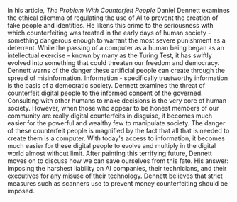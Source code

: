 In his article, _The Problem With Counterfeit People_ Daniel Dennett examines the ethical dilemma of regulating the use of AI to prevent the creation of fake people and identities. He likens this crime to the seriousness with which counterfeiting was treated in the early days of human society - something dangerous enough to warrant the most severe punishment as a deterrent. While the passing of a computer as a human being began as an intellectual exercise - known by many as the Turing Test, it has swiftly evolved into something that could threaten our freedom and democracy.
Dennett warns of the danger these artificial people can create through the spread of misinformation. Information - specifically trustworthy information is the basis of a democratic society. Dennett examines the threat of counterfeit digital people to the informed consent of the governed. Consulting with other humans to make decisions is the very core of human society. However, when those who appear to be honest members of our community are really digital counterfeits in disguise, it becomes much easier for the powerful and wealthy few to manipulate society. 
The danger of these counterfeit people is magnified by the fact that all that is needed to create them is a computer. With today's access to information, it becomes much easier for these digital people to evolve and multiply in the digital world almost without limit.
After painting this terrifying future, Dennett moves on to discuss how we can save ourselves from this fate. His answer: imposing the harshest liability on AI companies, their technicians, and their executives for any misuse of their technology.
Dennett believes that strict measures such as scanners use to prevent money counterfeiting should be imposed.
